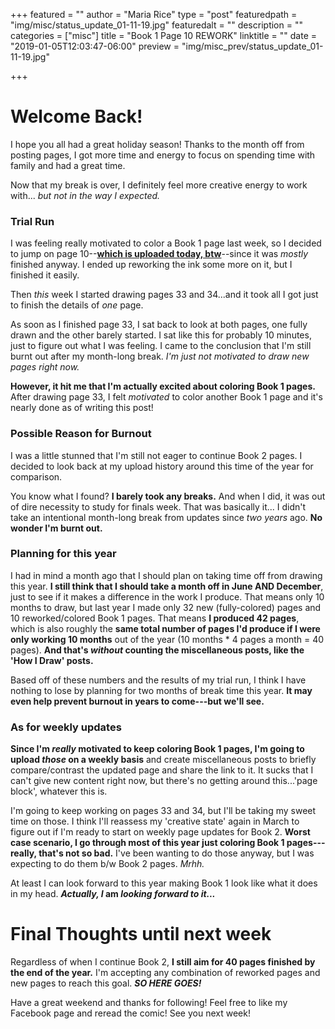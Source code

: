 +++
featured = ""
author = "Maria Rice"
type = "post"
featuredpath = "img/misc/status_update_01-11-19.jpg"
featuredalt = ""
description = ""
categories = ["misc"]
title = "Book 1 Page 10 REWORK"
linktitle = ""
date = "2019-01-05T12:03:47-06:00"
preview = "img/misc_prev/status_update_01-11-19.jpg"

+++

# Welcome Back!

I hope you all had a great holiday season! Thanks to the month off from posting pages, 
I got more time and energy to focus on spending time with family and had a great time. 

Now that my break is over, I definitely feel more creative energy to work with...
_but not in the way I expected._

### Trial Run

I was feeling really motivated to color a Book 1 page last week, so I decided to jump on 
page 10--[**which is uploaded today, btw**](https://mcrice123.github.io/morphic/blog/book-1-page-10/)--since
it was _mostly_ finished anyway. I ended up reworking the ink some more on it, but I finished it easily. 

Then _this_ week I started drawing pages 33 and 34...and it took all I got just to finish the details 
of _one_ page. 

As soon as I finished page 33, I sat back to look at both pages, one fully drawn and the other barely started.
I sat like this for probably 10 minutes, just to figure out what I was feeling. I came to the conclusion 
that I'm still burnt out after my month-long break. _I'm just not motivated to draw new pages right now._ 

**However, it hit me that I'm actually excited about coloring Book 1 pages.** After drawing page 33, I felt 
_motivated_ to color another Book 1 page and it's nearly done as of writing this post! 

### Possible Reason for Burnout

I was a little stunned that I'm still not eager to continue Book 2 pages. I decided to look back at my upload 
history around this time of the year for comparison. 

You know what I found? **I barely took any breaks.** And when I did, it was out of dire necessity to study 
for finals week. That was basically it... I didn't take an intentional month-long break from updates since
_two years_ ago. **No wonder I'm burnt out.** 

### Planning for this year

I had in mind a month ago that I should plan on taking time off from drawing this year. **I still think that I 
should take a month off in June AND December**, just to see if it makes a difference in the work I produce. 
That means only 10 months to draw, but last year I made only 32 new (fully-colored) pages and 10 reworked/colored
Book 1 pages. That means **I produced 42 pages**, which is also roughly the **same total number of pages I'd produce if I were only working 10 months** out of the year (10 months * 4 pages a month = 40 pages). **And that's _without_ counting the miscellaneous posts, like the 'How I Draw' posts.**

Based off of these numbers and the results of my trial run, I think I have nothing to lose by planning for two months of break time this year. **It may even help prevent burnout in years to come---but we'll see.**

### As for weekly updates

**Since I'm _really_ motivated to keep coloring Book 1 pages, I'm going to upload _those_ on a weekly basis** 
and create miscellaneous posts to briefly compare/contrast the updated page and share the link to it. 
It sucks that I can't give new content right now, but there's no getting around this...'page block', 
whatever this is. 

I'm going to keep working on pages 33 and 34, but I'll be taking my sweet time on those. I think I'll 
reassess my 'creative state' again in March to figure out if I'm ready to start on weekly page updates 
for Book 2. **Worst case scenario, I go through most of this year just coloring Book 1 pages---really, 
that's not so bad.** I've been wanting to do those anyway, but I was expecting to do them b/w Book 2 pages. 
_Mrhh._  

At least I can look forward to this year making Book 1 look like what it does in my head. **_Actually, I_ am 
_looking forward to it..._**

# Final Thoughts until next week

Regardless of when I continue Book 2, **I still aim for 40 pages finished by the end of the year.** I'm 
accepting any combination of reworked pages and new pages to reach this goal. **_SO HERE GOES!_**

Have a great weekend and thanks for following! Feel free to like my Facebook page and reread the comic! See 
you next week!
